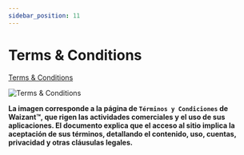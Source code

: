```yaml
---
sidebar_position: 11
---
```


# Terms & Conditions

[Terms & Conditions](https://www.waizant.com/terms-conditions)

![Terms & Conditions](/img/store-usuario/terms_conditions.png )

**La imagen corresponde a la página de `Términos y Condiciones` de Waizant™, que rigen las actividades comerciales y el uso de sus aplicaciones. El documento explica que el acceso al sitio implica la aceptación de sus términos, detallando el contenido, uso, cuentas, privacidad y otras cláusulas legales.**
